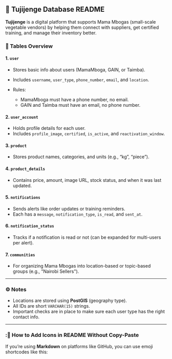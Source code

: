 ## 📱 Tujijenge Database README

**Tujijenge** is a digital platform that supports Mama Mbogas (small-scale vegetable vendors) by helping them connect with suppliers, get certified training, and manage their inventory better.

### 📁 Tables Overview

#### 1. `user`

* Stores basic info about users (MamaMboga, GAIN, or Taimba).
* Includes `username`, `user_type`, `phone_number`, `email`, and `location`.
* Rules:

  * MamaMboga must have a phone number, no email.
  * GAIN and Taimba must have an email, no phone number.

#### 2. `user_account`

* Holds profile details for each user.
* Includes `profile_image`, `certified`, `is_active`, and `reactivation_window`.

#### 3. `product`

* Stores product names, categories, and units (e.g., “kg”, “piece”).

#### 4. `product_details`

* Contains price, amount, image URL, stock status, and when it was last updated.

#### 5. `notifications`

* Sends alerts like order updates or training reminders.
* Each has a `message`, `notification_type`, `is_read`, and `sent_at`.

#### 6. `notification_status`

* Tracks if a notification is read or not (can be expanded for multi-users per alert).

#### 7. `communities`

* For organizing Mama Mbogas into location-based or topic-based groups (e.g., "Nairobi Sellers").

---

### ⚙️ Notes

* Locations are stored using **PostGIS** (geography type).
* All IDs are short `VARCHAR(15)` strings.
* Important checks are in place to make sure each user type has the right contact info.

---

### :📢 How to Add Icons in README Without Copy-Paste

If you’re using **Markdown** on platforms like GitHub, you can use emoji shortcodes like this:

